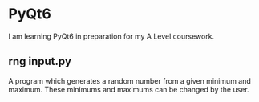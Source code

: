 # PyQt6

I am learning PyQt6 in preparation for my A Level coursework.

## rng input.py

A program which generates a random number from a given minimum and maximum.
These minimums and maximums can be changed by the user.